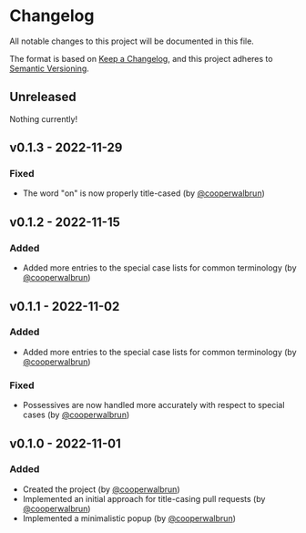 # Changelog

All notable changes to this project will be documented in this file.

The format is based on [Keep a Changelog](https://keepachangelog.com/en/1.1.0/),
and this project adheres to [Semantic Versioning](https://semver.org/spec/v2.0.0.html).

## Unreleased

Nothing currently!

## v0.1.3 - 2022-11-29

### Fixed

* The word "on" is now properly title-cased (by [@cooperwalbrun](https://github.com/cooperwalbrun))

## v0.1.2 - 2022-11-15

### Added

* Added more entries to the special case lists for common terminology (by
  [@cooperwalbrun](https://github.com/cooperwalbrun))

## v0.1.1 - 2022-11-02

### Added

* Added more entries to the special case lists for common terminology (by
  [@cooperwalbrun](https://github.com/cooperwalbrun))

### Fixed

* Possessives are now handled more accurately with respect to special cases (by
  [@cooperwalbrun](https://github.com/cooperwalbrun))

## v0.1.0 - 2022-11-01

### Added

* Created the project (by [@cooperwalbrun](https://github.com/cooperwalbrun))
* Implemented an initial approach for title-casing pull requests (by
  [@cooperwalbrun](https://github.com/cooperwalbrun))
* Implemented a minimalistic popup (by [@cooperwalbrun](https://github.com/cooperwalbrun))
